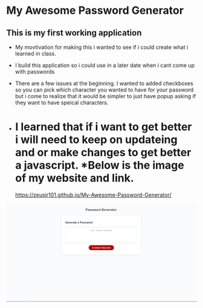 # My Awesome Password Generator

## This is my first working application

- My movtivation for making this i wanted to see if i could create what i learned in class.

* I build this application so i could use in a later date when i cant come up with passwords

* There are a few issues at the beginning. I wanted to added checkboxes so you can pick which character you wanted to have for your password but i come to realize that it would be simpler to just have popup asking if they want to have speical characters.

* I learned that if i want to get better i will need to keep on updateing and or make changes to get better a javascript.
  *Below is the image of my website and link.
  ===================================================================
  https://zeusjr101.github.io/My-Awesome-Password-Generator/

![Alt text](Assets/screenshotpasswordpng.png)
